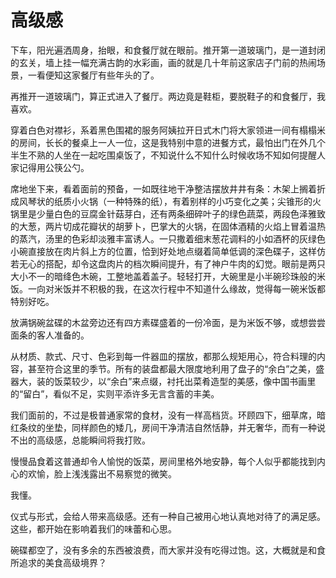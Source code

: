# 高级感

下车，阳光遍洒周身，抬眼，和食餐厅就在眼前。推开第一道玻璃门，是一道封闭的玄关，墙上挂一幅充满古韵的水彩画，画的就是几十年前这家店子门前的热闹场景，一看便知这家餐厅有些年头的了。 

再推开一道玻璃门，算正式进入了餐厅。两边竟是鞋柜，要脱鞋子的和食餐厅，我喜欢。 

穿着白色对襟衫，系着黑色围裙的服务阿姨拉开日式木门将大家领进一间有榻榻米的房间，长长的餐桌上一人一位，这是我特别中意的进餐方式，最怕出门在外几个半生不熟的人坐在一起吃围桌饭了，不知说什么不知什么时候收场不知如何提醒人家记得用公筷公勺。 

席地坐下来，看着面前的预备，一如既往地干净整洁摆放井井有条：木架上搁着折成风琴状的纸质小火锅（一种特殊的纸），有着别样的小巧变化之美；尖锥形的火锅里是少量白色的豆腐金针菇芽白，还有两条细碎叶子的绿色蔬菜，两段色泽雅致的大葱，两片切成花瓣状的胡萝卜，巴掌大的火锅，在固体酒精的火焰上冒着温热的蒸汽，汤里的色彩却淡雅丰富诱人。一只撒着细末葱花调料的小如酒杯的灰绿色小碗直接放在肉片斜上方的位置，恰到好处地点缀着简单低调的深色碟子，这样仿若无心的搭配，却令这盘肉片的档次瞬间提升，有了神户牛肉的幻觉。眼前是两只大小不一的暗绛色木碗，工整地盖着盖子。轻轻打开，大碗里是小半碗珍珠般的米饭。一向对米饭并不积极的我，在这次行程中不知道什么缘故，觉得每一碗米饭都特别好吃。 

放满锅碗盆碟的木盆旁边还有四方素碟盛着的一份冷面，是为米饭不够，或想尝尝面条的客人准备的。 

从材质、款式、尺寸、色彩到每一件器皿的摆放，都那么规矩用心，符合料理的内容，甚至符合这里的季节。所有的装盘都最大限度地利用了盘子的“余白”之美，盛器大，装的饭菜较少，以“余白”来点缀，衬托出菜肴造型的美感，像中国书画里的“留白”，看似不足，实则平添许多无言含蓄的丰美。 

我们面前的，不过是极普通家常的食材，没有一样高档货。环顾四下，细草席，暗红条纹的坐垫，同样颜色的矮几，房间干净清洁自然恬静，并无奢华，而有一种说不出的高级感，总能瞬间将我打败。 

慢慢品食着这普通却令人愉悦的饭菜，房间里格外地安静，每个人似乎都能找到内心的欢愉，脸上浅浅露出不易察觉的微笑。 

我懂。 

仪式与形式，会给人带来高级感。还有一种自己被用心地认真地对待了的满足感。这些，都开始在影响着我们的味蕾和心思。 

碗碟都空了，没有多余的东西被浪费，而大家并没有吃得过饱。这，大概就是和食所追求的美食高级境界？